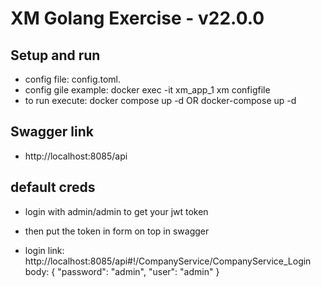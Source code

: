 # XM Golang Exercise - v22.0.0

## Setup and run
- config file: config.toml.
- config gile example: docker exec -it xm_app_1 xm configfile
- to run execute: docker compose up -d OR docker-compose up -d

## Swagger link
-  http://localhost:8085/api

## default creds
- login with admin/admin to get your jwt token
- then put the token in form on top in swagger

- login link:
	 http://localhost:8085/api#!/CompanyService/CompanyService_Login
	 body:
		 {
		  "password": "admin",
		  "user": "admin"
		 }


